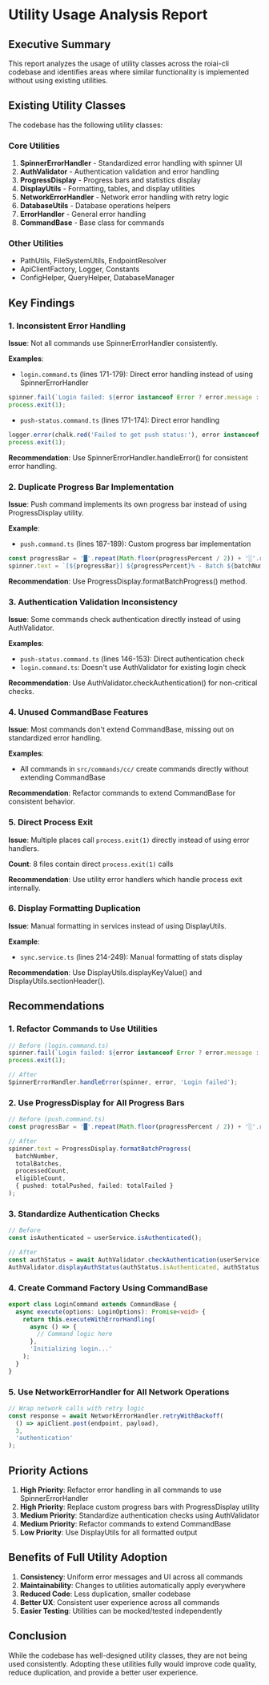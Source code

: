 # Utility Usage Analysis Report

## Executive Summary

This report analyzes the usage of utility classes across the roiai-cli codebase and identifies areas where similar functionality is implemented without using existing utilities.

## Existing Utility Classes

The codebase has the following utility classes:

### Core Utilities
1. **SpinnerErrorHandler** - Standardized error handling with spinner UI
2. **AuthValidator** - Authentication validation and error handling
3. **ProgressDisplay** - Progress bars and statistics display
4. **DisplayUtils** - Formatting, tables, and display utilities
5. **NetworkErrorHandler** - Network error handling with retry logic
6. **DatabaseUtils** - Database operations helpers
7. **ErrorHandler** - General error handling
8. **CommandBase** - Base class for commands

### Other Utilities
- PathUtils, FileSystemUtils, EndpointResolver
- ApiClientFactory, Logger, Constants
- ConfigHelper, QueryHelper, DatabaseManager

## Key Findings

### 1. Inconsistent Error Handling

**Issue**: Not all commands use SpinnerErrorHandler consistently.

**Examples**:
- `login.command.ts` (lines 171-179): Direct error handling instead of using SpinnerErrorHandler
```typescript
spinner.fail(`Login failed: ${error instanceof Error ? error.message : 'Unknown error'}`);
process.exit(1);
```

- `push-status.command.ts` (lines 171-174): Direct error handling
```typescript
logger.error(chalk.red('Failed to get push status:'), error instanceof Error ? error.message : 'Unknown error');
process.exit(1);
```

**Recommendation**: Use SpinnerErrorHandler.handleError() for consistent error handling.

### 2. Duplicate Progress Bar Implementation

**Issue**: Push command implements its own progress bar instead of using ProgressDisplay utility.

**Example**:
- `push.command.ts` (lines 187-189): Custom progress bar implementation
```typescript
const progressBar = '█'.repeat(Math.floor(progressPercent / 2)) + '░'.repeat(50 - Math.floor(progressPercent / 2));
spinner.text = `[${progressBar}] ${progressPercent}% - Batch ${batchNumber}/${totalBatches}...`;
```

**Recommendation**: Use ProgressDisplay.formatBatchProgress() method.

### 3. Authentication Validation Inconsistency

**Issue**: Some commands check authentication directly instead of using AuthValidator.

**Examples**:
- `push-status.command.ts` (lines 146-153): Direct authentication check
- `login.command.ts`: Doesn't use AuthValidator for existing login check

**Recommendation**: Use AuthValidator.checkAuthentication() for non-critical checks.

### 4. Unused CommandBase Features

**Issue**: Most commands don't extend CommandBase, missing out on standardized error handling.

**Examples**:
- All commands in `src/commands/cc/` create commands directly without extending CommandBase

**Recommendation**: Refactor commands to extend CommandBase for consistent behavior.

### 5. Direct Process Exit

**Issue**: Multiple places call `process.exit(1)` directly instead of using error handlers.

**Count**: 8 files contain direct `process.exit(1)` calls

**Recommendation**: Use utility error handlers which handle process exit internally.

### 6. Display Formatting Duplication

**Issue**: Manual formatting in services instead of using DisplayUtils.

**Example**:
- `sync.service.ts` (lines 214-249): Manual formatting of stats display

**Recommendation**: Use DisplayUtils.displayKeyValue() and DisplayUtils.sectionHeader().

## Recommendations

### 1. Refactor Commands to Use Utilities

```typescript
// Before (login.command.ts)
spinner.fail(`Login failed: ${error instanceof Error ? error.message : 'Unknown error'}`);
process.exit(1);

// After
SpinnerErrorHandler.handleError(spinner, error, 'Login failed');
```

### 2. Use ProgressDisplay for All Progress Bars

```typescript
// Before (push.command.ts)
const progressBar = '█'.repeat(Math.floor(progressPercent / 2)) + '░'.repeat(50 - Math.floor(progressPercent / 2));

// After
spinner.text = ProgressDisplay.formatBatchProgress(
  batchNumber, 
  totalBatches, 
  processedCount, 
  eligibleCount,
  { pushed: totalPushed, failed: totalFailed }
);
```

### 3. Standardize Authentication Checks

```typescript
// Before
const isAuthenticated = userService.isAuthenticated();

// After
const authStatus = await AuthValidator.checkAuthentication(userService);
AuthValidator.displayAuthStatus(authStatus.isAuthenticated, authStatus.email);
```

### 4. Create Command Factory Using CommandBase

```typescript
export class LoginCommand extends CommandBase {
  async execute(options: LoginOptions): Promise<void> {
    return this.executeWithErrorHandling(
      async () => {
        // Command logic here
      },
      'Initializing login...'
    );
  }
}
```

### 5. Use NetworkErrorHandler for All Network Operations

```typescript
// Wrap network calls with retry logic
const response = await NetworkErrorHandler.retryWithBackoff(
  () => apiClient.post(endpoint, payload),
  3,
  'authentication'
);
```

## Priority Actions

1. **High Priority**: Refactor error handling in all commands to use SpinnerErrorHandler
2. **High Priority**: Replace custom progress bars with ProgressDisplay utility
3. **Medium Priority**: Standardize authentication checks using AuthValidator
4. **Medium Priority**: Refactor commands to extend CommandBase
5. **Low Priority**: Use DisplayUtils for all formatted output

## Benefits of Full Utility Adoption

1. **Consistency**: Uniform error messages and UI across all commands
2. **Maintainability**: Changes to utilities automatically apply everywhere
3. **Reduced Code**: Less duplication, smaller codebase
4. **Better UX**: Consistent user experience across all commands
5. **Easier Testing**: Utilities can be mocked/tested independently

## Conclusion

While the codebase has well-designed utility classes, they are not being used consistently. Adopting these utilities fully would improve code quality, reduce duplication, and provide a better user experience.